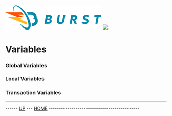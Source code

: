 ![Burst](../../doc/burst_small.png "") ![](./felt_small.png "")
--

# Variables
### Global Variables 
### Local Variables 
### Transaction Variables 

---
------ [UP](../readme.md) ---  [HOME](../../readme.md) --------------------------------------------
